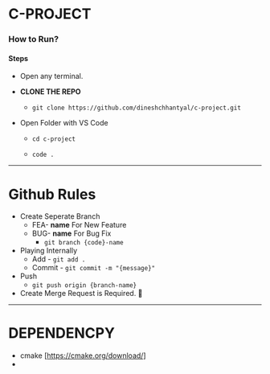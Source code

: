 # C-PROJECT

### How to Run?

#### Steps

- Open any terminal.
- **CLONE THE REPO**

  - `git clone https://github.com/dineshchhantyal/c-project.git`

- Open Folder with VS Code

  - `cd c-project`

  - `code .`

---

# Github Rules

- Create Seperate Branch
  - FEA- **name** For New Feature
  - BUG- **name** For Bug Fix
    - `git branch {code}-name`
- Playing Internally
  - Add - `git add .`
  - Commit - `git commit -m "{message}"`
- Push
  - `git push origin {branch-name}`
- Create Merge Request is Required. 🎉

---

# DEPENDENCPY

- cmake [https://cmake.org/download/]
-
